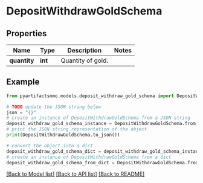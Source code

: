 # DepositWithdrawGoldSchema


## Properties

Name | Type | Description | Notes
------------ | ------------- | ------------- | -------------
**quantity** | **int** | Quantity of gold. | 

## Example

```python
from pyartifactsmmo.models.deposit_withdraw_gold_schema import DepositWithdrawGoldSchema

# TODO update the JSON string below
json = "{}"
# create an instance of DepositWithdrawGoldSchema from a JSON string
deposit_withdraw_gold_schema_instance = DepositWithdrawGoldSchema.from_json(json)
# print the JSON string representation of the object
print(DepositWithdrawGoldSchema.to_json())

# convert the object into a dict
deposit_withdraw_gold_schema_dict = deposit_withdraw_gold_schema_instance.to_dict()
# create an instance of DepositWithdrawGoldSchema from a dict
deposit_withdraw_gold_schema_from_dict = DepositWithdrawGoldSchema.from_dict(deposit_withdraw_gold_schema_dict)
```
[[Back to Model list]](../README.md#documentation-for-models) [[Back to API list]](../README.md#documentation-for-api-endpoints) [[Back to README]](../README.md)


